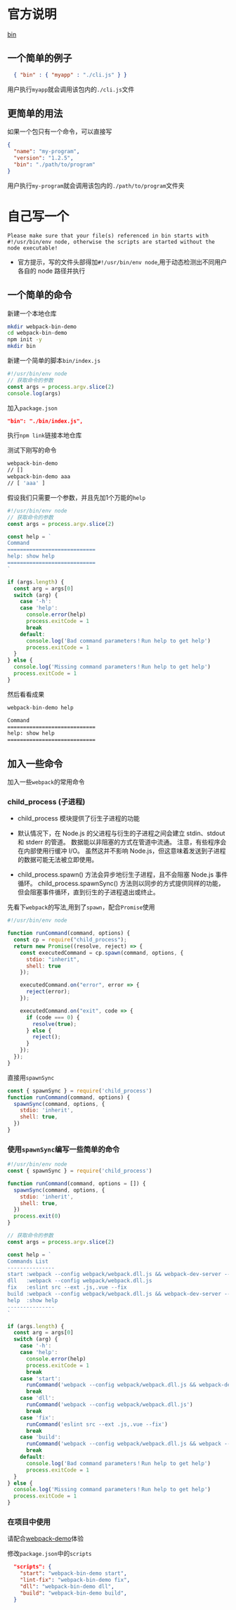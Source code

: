 # 官方说明
[bin](https://docs.npmjs.com/files/package.json#bin)

## 一个简单的例子
```json
  { "bin" : { "myapp" : "./cli.js" } }
```

用户执行`myapp`就会调用该包内的`./cli.js`文件

## 更简单的用法
如果一个包只有一个命令，可以直接写
```json
{
  "name": "my-program",
  "version": "1.2.5",
  "bin": "./path/to/program"
}
```
用户执行`my-program`就会调用该包内的`./path/to/program`文件夹

# 自己写一个
`Please make sure that your file(s) referenced in bin starts with #!/usr/bin/env node, otherwise the scripts are started without the node executable!`
- 官方提示，写的文件头部得加`#!/usr/bin/env node`,用于动态检测出不同用户各自的 node 路径并执行

## 一个简单的命令

新建一个本地仓库
```bash
mkdir webpack-bin-demo
cd webpack-bin-demo
npm init -y
mkdir bin
```

新建一个简单的脚本`bin/index.js`

```js
#!/usr/bin/env node
// 获取命令的参数
const args = process.argv.slice(2)
console.log(args)
```

加入`package.json`

```json
"bin": "./bin/index.js",
```

执行`npm link`链接本地仓库

测试下刚写的命令
```bash
webpack-bin-demo
// []
webpack-bin-demo aaa
// [ 'aaa' ]
```

假设我们只需要一个参数，并且先加1个万能的`help`
```js
#!/usr/bin/env node
// 获取命令的参数
const args = process.argv.slice(2)

const help = `
Command
============================
help: show help
============================
`

if (args.length) {
  const arg = args[0]
  switch (arg) {
    case '-h':
    case 'help':
      console.error(help)
      process.exitCode = 1
      break
    default:
      console.log('Bad command parameters！Run help to get help')
      process.exitCode = 1
  }
} else {
  console.log('Missing command parameters！Run help to get help')
  process.exitCode = 1
}
```

然后看看成果

```bash
webpack-bin-demo help

Command
============================
help: show help
============================
```

## 加入一些命令
加入一些`webpack`的常用命令

### child_process (子进程)
- child_process 模块提供了衍生子进程的功能

- 默认情况下，在 Node.js 的父进程与衍生的子进程之间会建立 stdin、stdout 和 stderr 的管道。 数据能以非阻塞的方式在管道中流通。 注意，有些程序会在内部使用行缓冲 I/O。 虽然这并不影响 Node.js，但这意味着发送到子进程的数据可能无法被立即使用。

- child_process.spawn() 方法会异步地衍生子进程，且不会阻塞 Node.js 事件循环。 child_process.spawnSync() 方法则以同步的方式提供同样的功能，但会阻塞事件循环，直到衍生的子进程退出或终止。

先看下`webpack`的写法,用到了`spawn`，配合`Promise`使用
```js
#!/usr/bin/env node

function runCommand(command, options) {
  const cp = require("child_process");
  return new Promise((resolve, reject) => {
    const executedCommand = cp.spawn(command, options, {
      stdio: "inherit",
      shell: true
    });

    executedCommand.on("error", error => {
      reject(error);
    });

    executedCommand.on("exit", code => {
      if (code === 0) {
        resolve(true);
      } else {
        reject();
      }
    });
  });
}
```

直接用`spawnSync`
```js
const { spawnSync } = require('child_process')
function runCommand(command, options) {
  spawnSync(command, options, {
    stdio: 'inherit',
    shell: true,
  })
}
```

### 使用`spawnSync`编写一些简单的命令

```js
#!/usr/bin/env node
const { spawnSync } = require('child_process')

function runCommand(command, options = []) {
  spawnSync(command, options, {
    stdio: 'inherit',
    shell: true,
  })
  process.exit(0)
}

// 获取命令的参数
const args = process.argv.slice(2)

const help = `
Commands List
---------------
start :webpack --config webpack/webpack.dll.js && webpack-dev-server --config webpack/webpack.dev.js
dll   :webpack --config webpack/webpack.dll.js
fix   :eslint src --ext .js,.vue --fix
build :webpack --config webpack/webpack.dll.js && webpack-dev-server --config webpack/webpack.prod.js
help  :show help
---------------
`

if (args.length) {
  const arg = args[0]
  switch (arg) {
    case '-h':
    case 'help':
      console.error(help)
      process.exitCode = 1
      break
    case 'start':
      runCommand('webpack --config webpack/webpack.dll.js && webpack-dev-server --config webpack/webpack.dev.js')
      break
    case 'dll':
      runCommand('webpack --config webpack/webpack.dll.js')
      break
    case 'fix':
      runCommand('eslint src --ext .js,.vue --fix')
      break
    case 'build':
      runCommand('webpack --config webpack/webpack.dll.js && webpack --config webpack/webpack.prod.js')
      break
    default:
      console.log('Bad command parameters！Run help to get help')
      process.exitCode = 1
  }
} else {
  console.log('Missing command parameters！Run help to get help')
  process.exitCode = 1
}

```

### 在项目中使用
请配合[webpack-demo](https://github.com/babytutu/webpack-demo)体验

修改`package.json`中的`scripts`

```json
  "scripts": {
    "start": "webpack-bin-demo start",
    "lint-fix": "webpack-bin-demo fix",
    "dll": "webpack-bin-demo dll",
    "build": "webpack-bin-demo build",
  }
```